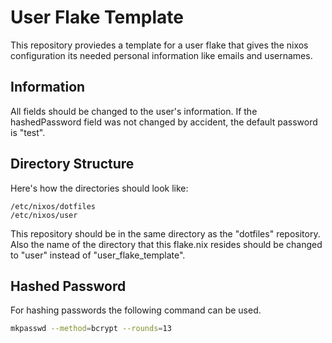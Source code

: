 # User Flake Template
This repository proviedes a template for a user flake that gives the nixos configuration its needed personal information like emails and usernames.
## Information
All fields should be changed to the user's information.
If the hashedPassword field was not changed by accident, the default password is "test".
## Directory Structure
Here's how the directories should look like:
```
/etc/nixos/dotfiles
/etc/nixos/user
```
This repository should be in the same directory as the "dotfiles" repository.
Also the name of the directory that this flake.nix resides should be changed to "user" instead of "user_flake_template".
## Hashed Password
For hashing passwords the following command can be used.
```sh
mkpasswd --method=bcrypt --rounds=13
```
